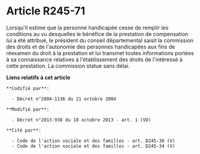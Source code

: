 # Article R245-71

Lorsqu'il estime que la personne handicapée cesse de remplir les conditions au vu desquelles le bénéfice de la prestation de
compensation lui a été attribué, le président du conseil départemental saisit la commission des droits et de l'autonomie des
personnes handicapées aux fins de réexamen du droit à la prestation et lui transmet toutes informations portées à sa
connaissance relatives à l'établissement des droits de l'intéressé à cette prestation. La commission statue sans délai.

**Liens relatifs à cet article**

	**Codifié par**:

	  - Décret n°2004-1136 du 21 octobre 2004

	**Modifié par**:

	  - Décret n°2013-938 du 18 octobre 2013 - art. 1 (VD)

	**Cité par**:

	  - Code de l'action sociale et des familles - art. D245-30 (V)
	  - Code de l'action sociale et des familles - art. D245-34 (V)
